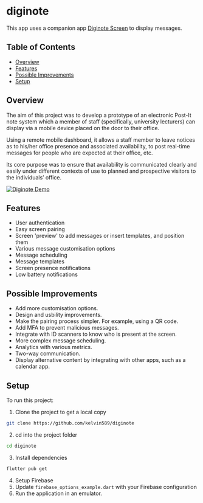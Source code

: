 # diginote

This app uses a companion app [Diginote Screen](https://github.com/kelvin589/diginotescreen) to display messages. 

## Table of Contents
* [Overview](#overview)
* [Features](#features)
* [Possible Improvements](#possible-improvements)
* [Setup](#setup)

## Overview
The aim of this project was to develop a prototype of an electronic Post-It note system which a member of staff (specifically, university lecturers) can display via a mobile device placed on the door to their office. 

Using a remote mobile dashboard, it allows a staff member to leave notices as to his/her office presence and associated availability, to post real-time messages for people who are expected at their office, etc. 

Its core purpose was to ensure that availability is communicated clearly and easily under different contexts of use to planned and prospective visitors to the individuals’ office.

[![Diginote Demo](https://img.youtube.com/vi/rFyTfdWfLe4/0.jpg)](https://www.youtube.com/watch?v=rFyTfdWfLe4 "Diginote Demo")

## Features
* User authentication
* Easy screen pairing
* Screen 'preview' to add messages or insert templates, and position them
* Various message customisation options
* Message scheduling
* Message templates
* Screen presence notifications
* Low battery notifications

## Possible Improvements
* Add more customisation options.
* Design and usbility improvements.
* Make the pairing process simpler. For example, using a QR code.
* Add MFA to prevent malicious messages.
* Integrate with ID scanners to know who is present at the screen.
* More complex message scheduling.
* Analytics with various metrics.
* Two-way communication.
* Display alternative content by integrating with other apps, such as a calendar app.

## Setup
To run this project:
1. Clone the project to get a local copy
``` bash
git clone https://github.com/kelvin589/diginote
```
2. cd into the project folder
``` bash
cd diginote
```
3. Install dependencies
``` bash
flutter pub get
```
4. Setup Firebase
5. Update ```firebase_options_example.dart``` with your Firebase configuration
6. Run the application in an emulator.
